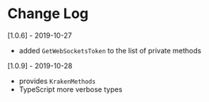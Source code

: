# Change Log

[1.0.6] - 2019-10-27

- added `GetWebSocketsToken` to the list of private methods

[1.0.9] - 2019-10-28

- provides `KrakenMethods`
- TypeScript more verbose types